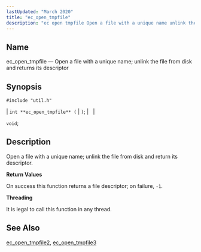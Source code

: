 ```yaml
---
lastUpdated: "March 2020"
title: "ec_open_tmpfile"
description: "ec open tmpfile Open a file with a unique name unlink the file from disk and returns its descriptor int ec open tmpfile void Open a file with a unique name unlink the file from disk and return its descriptor On success this function returns a file descriptor on failure..."
---
```


<a name="apis.ec_open_tmpfile"></a> 
## Name

ec_open_tmpfile — Open a file with a unique name; unlink the file from disk and returns its descriptor

## Synopsis

`#include "util.h"`

| `int **ec_open_tmpfile** (` | `)`; |   |

`void`;<a name="idp52479584"></a> 
## Description

Open a file with a unique name; unlink the file from disk and return its descriptor.

**<a name="idp52480848"></a> Return Values**

On success this function returns a file descriptor; on failure, `-1`.

**<a name="idp52482256"></a> Threading**

It is legal to call this function in any thread.

<a name="idp52483360"></a> 
## See Also

[ec_open_tmpfile2](/momentum/3/3-api/apis-ec-open-tmpfile-2), [ec_open_tmpfile3](/momentum/3/3-api/apis-ec-open-tmpfile-3)